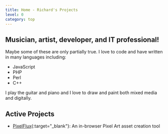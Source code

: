 ```yaml
---
title: Home - Richard's Projects
level: 0
category: top
---
```


## Musician, artist, developer, and IT professional!

Maybe some of these are only partially true.  I love to code and have written
in many languages including:
 - JavaScript
 - PHP
 - Perl
 - C++

I play the guitar and piano and I love to draw and paint both mixed media and 
digitally.

## Active Projects

 - [PixelFlux](https://rsabbarton.github.io/PixelFlux){:target="_blank"}:
   An in-browser Pixel Art asset creation tool
